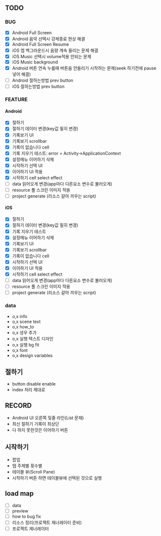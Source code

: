 ## TODO
### BUG
- [x] Android Full Screen
- [x] Android 음악 선택시 강제종료 현상 해결
- [x] Android Full Screen Resume
- [x] iOS 엡 백그라운드시 음량 계속 들리는 문제 해결
- [x] iOS Music 선택시 volume적용 안되는 문제
- [x] iOS Music background
- [x] Android 버튼 연속 누를때 버튼음 안들리기 시작하는 문제(seek 하기전에 pause넣어 해결)
- [ ] Android 절하는방법 prev button
- [ ] iOS 절하는방법 prev button
### FEATURE
#### Android
- [x] 절하기
- [x] 절하기 데이터 변경(key값 필히 변경)
- [x] 기록보기 UI
- [x] 기록보기 scrollbar
- [x] 기록이 없습니다 cell
- [x] 기록 지우기 테스트: error = Activity->ApplicationContext
- [x] 설정메뉴 이어하기 삭제
- [x] 시작하기 선택 UI
- [x] 이어하기 UI 적용
- [x] 시작하기 cell select effect
- [ ] data 읽어오게 변경(app마다 다른요소 변수로 불러오게)
- [ ] resource 풀 스크린 이미지 적용
- [ ] project generate (리소스 갈아 끼우는 script)
#### iOS
- [x] 절하기
- [x] 절하기 데이터 변경(key값 필히 변경)
- [x] 기록 지우기 테스트
- [x] 설정메뉴 이어하기 삭제
- [x] 기록보기 UI
- [x] 기록보기 scrollbar
- [x] 기록이 없습니다 cell
- [x] 시작하기 선택 UI
- [x] 이어하기 UI 적용
- [x] 시작하기 cell select effect
- [ ] data 읽어오게 변경(app마다 다른요소 변수로 불러오게)
- [ ] resource 풀 스크린 이미지 적용
- [ ] project generate (리소스 갈아 끼우는 script)
### data
- o,x info
- o,x scene text
- o,x how_to
- o,x 성우 추가
- o,x 실행 텍스트 디자인
- o,x 실행 bg fit
- o,x font
- o,x design variables
## 절하기
- button disable enable
- index 처리 제대로
## RECORD
- Android UI 오른쪽 및줄 라인(List 문제)
- 최신 절하기 기록이 최상단
- 다 하지 못한것은 이어하기 버튼
## 시작하기
- 팝업
- 탭 주제별 횟수별
- 테이블 뷰(Scroll Pane)
- 시작하기 버튼 하면 테이블뷰에 선택된 것으로 실행
## load map
- [ ] data
- [ ] preview
- [ ] how to bug fix
- [ ] 리소스 정리(프로젝트 제너레이터 준비)
- [ ] 프로젝트 제너레이터
